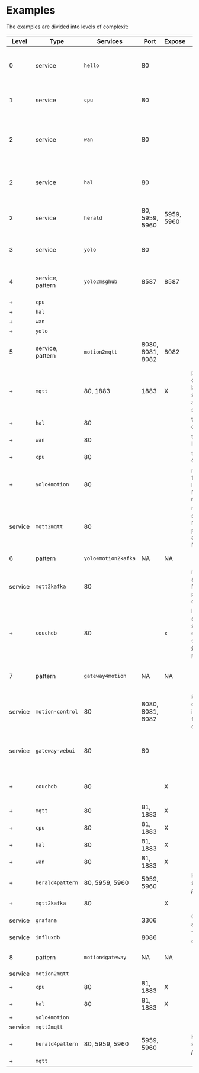 # Examples
The examples are divided into levels of complexit:

Level|Type|Services|Port|Expose|Shared|Description
---|---|---|---|---|---|---|
0|service|`hello`|80|||the minimum "hello world" example; output `{"hello":"world"}` using `socat`
1| service |`cpu`|80|||synchronous ReStFul service from low-latency data source
2| service |`wan`|80|||asynchronously updating long-latency data source, i.e. wide-area-network monitor
2| service |`hal`|80|||hardware abstraction layer (device capabilities, serial #, etc..)
2|service|`herald`|80, 5959, 5960|5959, 5960||Listen & broadcast on LAN; **Python** `Flask` example
3| service |`yolo`|80|||capture image from webcam, detect & classify entities ([darknet](https://pjreddie.com/darknet/)
4|service, pattern|`yolo2msghub`|8587|8587||integrate multiple service outputs and send to cloud using Kafka
 |+|`cpu`|
 |+|`hal`| 
 |+|`wan` |
 |+|`yolo` |
5 |service, pattern|`motion2mqtt`|8080, 8081, 8082|8082||capture images using [motion package](https://motion-project.github.io/); send to MQTT
 |+|`mqtt`|80, 1883|1883|X|provide on-device MQTT broker; shared across services
 |+|`hal`|80|||to detect camera
 |+|`wan`|80|||to monitor Internet
 |+|`cpu`|80|||to monitor CPU load
 |+|`yolo4motion`|80|||modified from `yolo` to listen via MQTT to `motion`
 |service|`mqtt2mqtt`|80|||route specified MQTT topics' payloads to another MQTT broker
6|pattern|`yolo4motion2kafka`|NA|NA||send `yolo4motion` to Kafka service
 |service|`mqtt2kafka`|80|||route specified MQTT topics' payloads to cloud
 |+|`couchdb`|80||x|local noSQL store for services; expose standard [**CoucbDB**](http://couchdb.apache.org/) ports
7|pattern|`gateway4motion`|NA|NA||gateway for multiple motion2mqtt devices
 |service|`motion-control`|80|8080, 8081, 8082||Provide control infrastructure for `motion` configuration
 |service|`gateway-webui`|80|80|||Web UX for _application_: motion and entity detection and classification
 |+|`couchdb`|80|<STD>|X||CouchDB service with replication to/from IBM Cloudant
 |+|`mqtt`|80|81, 1883|X||MQTT broker
 |+|`cpu`|80|81, 1883|X||CPU monitor
 |+|`hal`|80|81, 1883|X||hardware monitor
 |+|`wan`|80|81, 1883|X||Internet monitor
 |+|`herald4pattern`|80, 5959, 5960|5959, 5960||Herald of services in _pattern_
 |+|`mqtt2kafka`|80||X||MQTT to Kafka relay
 |service|`grafana`||3306||Graphical analysis
 |service|`influxdb`||8086||Time-series database
8|pattern|`motion4gateway`|NA|NA||`yolo4motion` using `gateway4motion` services
 |service|`motion2mqtt`|
 |+|`cpu`|80|81, 1883|X||CPU monitor
 |+|`hal`|80|81, 1883|X||hardware monitor
 |+|`yolo4motion`|
 |service|`mqtt2mqtt`|
 |+|`herald4pattern`|80, 5959, 5960|5959, 5960||Herald of services in _pattern_
 |+|`mqtt`|
